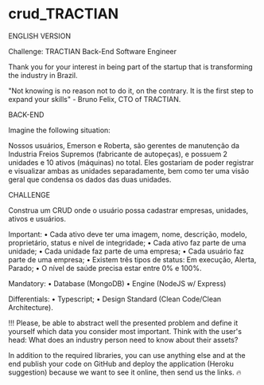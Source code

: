 # crud_TRACTIAN

ENGLISH VERSION

Challenge: TRACTIAN Back-End Software Engineer 

Thank you for your interest in being part of the startup
that is transforming the industry in Brazil.

"Not knowing is no reason not to do it, on the contrary. It is the first step
to expand your skills" - Bruno Felix, CTO of TRACTIAN.

BACK-END

Imagine the following situation:

Nossos usuários, Emerson e Roberta, são gerentes de manutenção da Industria Freios Supremos (fabricante de autopeças), e possuem 2 unidades e 10 ativos (máquinas) no total. Eles gostariam de poder registrar e visualizar ambas as unidades separadamente, bem como ter uma visão geral que condensa os dados das duas unidades.

CHALLENGE

Construa um CRUD onde o usuário possa cadastrar empresas, unidades, ativos e usuários.

Important:
    • Cada ativo deve ter uma imagem, nome, descrição, modelo, proprietário, status e nível de integridade;
    • Cada ativo faz parte de uma unidade;
    • Cada unidade faz parte de uma empresa;
    • Cada usuário faz parte de uma empresa;
    • Existem três tipos de status: Em execução, Alerta, Parado;
    • O nível de saúde precisa estar entre 0% e 100%.

Mandatory:
    • Database (MongoDB)
    • Engine (NodeJS w/ Express)

Differentials:
    • Typescript;
    • Design Standard (Clean Code/Clean Architecture).



 !!! Please, be able to abstract well the presented problem and define it yourself
 which data you consider most important. Think with the user's head:
What does an industry person need to know about their assets?

In addition to the required libraries, you can use anything else
and at the end publish your code on GitHub and deploy the application
(Heroku suggestion) because we want to see it online, then send us the links. 🔥
